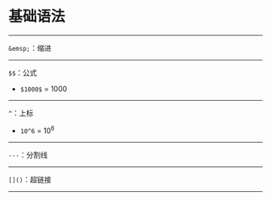 # 基础语法

---
`&emsp;`：缩进

---

`$$`：公式

- `$1000$` = $1000$

---

`^`：上标

- `10^6` = $10^6$

---

`---`：分割线

---
`[]()`：超链接

---
